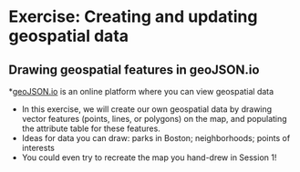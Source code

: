# Exercise: Creating and updating geospatial data

## Drawing geospatial features in geoJSON.io

*[geoJSON.io](https://geojson.io/#map=2/20.0/0.0) is an online platform where you can view geospatial data
* In this exercise, we will create our own geospatial data by drawing vector features (points, lines, or polygons) on the map, and populating the attribute table for these features.
* Ideas for data you can draw: parks in Boston; neighborhoods; points of interests
* You could even try to recreate the map you hand-drew in Session 1!
